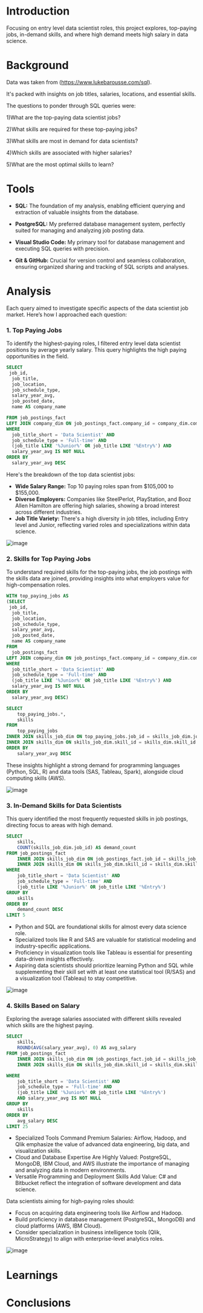 # Introduction
Focusing on entry level data scientist roles, this project explores, top-paying jobs, in-demand skills, and where high demand meets high salary in data science.
# Background
Data was taken from (https://www.lukebarousse.com/sql).

It's packed with insights on job titles, salaries, locations, and essential skills.

The questions to ponder through SQL queries were:

  1)What are the top-paying data scientist jobs?

  2)What skills are required for these top-paying jobs?

  3)What skills are most in demand for data scientists?

  4)Which skills are associated with higher salaries?

  5)What are the most optimal skills to learn?

# Tools

- **SQL:** The foundation of my analysis, enabling efficient querying and extraction of valuable insights from the database.

- **PostgreSQL:** My preferred database management system, perfectly suited for managing and analyzing job posting data.

- **Visual Studio Code:** My primary tool for database management and executing SQL queries with precision.

- **Git & GitHub:** Crucial for version control and seamless collaboration, ensuring organized sharing and tracking of SQL scripts and analyses.

# Analysis
Each query aimed to investigate specific aspects of the data scientist job market. Here’s how I approached each question:

### 1. Top Paying Jobs
To identify the highest-paying roles, I filtered entry level data scientist positions by average yearly salary. This query highlights the high paying opportunities in the field.

```sql
SELECT
 job_id,
  job_title,
  job_location,
  job_schedule_type,
  salary_year_avg,
  job_posted_date,
  name AS company_name

FROM job_postings_fact
LEFT JOIN company_dim ON job_postings_fact.company_id = company_dim.company_id
WHERE 
  job_title_short = 'Data Scientist' AND
  job_schedule_type = 'Full-time' AND
  (job_title LIKE '%Junior%' OR job_title LIKE '%Entry%') AND
  salary_year_avg IS NOT NULL
ORDER BY
  salary_year_avg DESC
```

Here's the breakdown of the top data scientist jobs:

- **Wide Salary Range:** Top 10 paying roles span from $105,000 to $155,000.
- **Diverse Employers:** Companies like SteelPerlot, PlayStation, and Booz Allen Hamilton are offering high salaries, showing a broad interest across different industries.
- **Job Title Variety:** There's a high diversity in job titles, including Entry level and Junior, reflecting varied roles and specializations within data science.

![image](https://github.com/user-attachments/assets/7bfdceb6-9bf2-4a6a-98b8-0fda88e321e4)

### 2. Skills for Top Paying Jobs
To understand required skills for the top-paying jobs, the job postings with the skills data are joined, providing insights into what employers value for high-compensation roles.

```sql
WITH top_paying_jobs AS 
(SELECT
 job_id,
  job_title,
  job_location,
  job_schedule_type,
  salary_year_avg,
  job_posted_date,
  name AS company_name
FROM
  job_postings_fact
LEFT JOIN company_dim ON job_postings_fact.company_id = company_dim.company_id
WHERE 
  job_title_short = 'Data Scientist' AND
  job_schedule_type = 'Full-time' AND
  (job_title LIKE '%Junior%' OR job_title LIKE '%Entry%') AND
  salary_year_avg IS NOT NULL
ORDER BY
  salary_year_avg DESC)

SELECT
    top_paying_jobs.*,
    skills
FROM 
    top_paying_jobs
INNER JOIN skills_job_dim ON top_paying_jobs.job_id = skills_job_dim.job_id
INNER JOIN skills_dim ON skills_job_dim.skill_id = skills_dim.skill_id
ORDER BY
    salary_year_avg DESC
```
These insights highlight a strong demand for programming languages (Python, SQL, R) and data tools (SAS, Tableau, Spark), alongside cloud computing skills (AWS).

![image](https://github.com/user-attachments/assets/b9711bd7-6adb-477d-a311-87f5f02d930c)

### 3. In-Demand Skills for Data Scientists
This query identified the most frequently requested skills in job postings, directing focus to areas with high demand.

```sql
SELECT 
    skills,
    COUNT(skills_job_dim.job_id) AS demand_count
FROM job_postings_fact
    INNER JOIN skills_job_dim ON job_postings_fact.job_id = skills_job_dim.job_id
    INNER JOIN skills_dim ON skills_job_dim.skill_id = skills_dim.skill_id
WHERE
    job_title_short = 'Data Scientist' AND
    job_schedule_type = 'Full-time' AND
    (job_title LIKE '%Junior%' OR job_title LIKE '%Entry%')
GROUP BY
    skills
ORDER BY
    demand_count DESC
LIMIT 5
```
- Python and SQL are foundational skills for almost every data science role.
- Specialized tools like R and SAS are valuable for statistical modeling and industry-specific applications.
- Proficiency in visualization tools like Tableau is essential for presenting data-driven insights effectively.
- Aspiring data scientists should prioritize learning Python and SQL while supplementing their skill set with at least one statistical tool (R/SAS) and a visualization tool (Tableau) to stay competitive.

![image](https://github.com/user-attachments/assets/be5d8689-c7ee-4f10-aa58-3c3706216a1c)


### 4. Skills Based on Salary

Exploring the average salaries associated with different skills revealed which skills are the highest paying.

```sql
SELECT 
    skills,
    ROUND(AVG(salary_year_avg), 0) AS avg_salary
FROM job_postings_fact
    INNER JOIN skills_job_dim ON job_postings_fact.job_id = skills_job_dim.job_id
    INNER JOIN skills_dim ON skills_job_dim.skill_id = skills_dim.skill_id

WHERE
    job_title_short = 'Data Scientist' AND
    job_schedule_type = 'Full-time' AND
    (job_title LIKE '%Junior%' OR job_title LIKE '%Entry%')
    AND salary_year_avg IS NOT NULL
GROUP BY
    skills
ORDER BY
    avg_salary DESC
LIMIT 25
```

- Specialized Tools Command Premium Salaries: Airflow, Hadoop, and Qlik emphasize the value of advanced data engineering, big data, and visualization skills.
- Cloud and Database Expertise Are Highly Valued: PostgreSQL, MongoDB, IBM Cloud, and AWS illustrate the importance of managing and analyzing data in modern environments.
- Versatile Programming and Deployment Skills Add Value: C# and Bitbucket reflect the integration of software development and data science.

Data scientists aiming for high-paying roles should:

- Focus on acquiring data engineering tools like Airflow and Hadoop.
- Build proficiency in database management (PostgreSQL, MongoDB) and cloud platforms (AWS, IBM Cloud).
- Consider specialization in business intelligence tools (Qlik, MicroStrategy) to align with enterprise-level analytics roles.

![image](https://github.com/user-attachments/assets/e1e89dc6-58bd-4295-9104-b6a7277255fe)











# Learnings
# Conclusions
